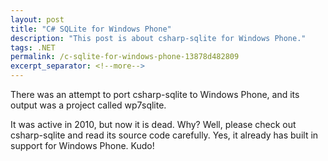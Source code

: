 ```yaml
---
layout: post
title: "C# SQLite for Windows Phone"
description: "This post is about csharp-sqlite for Windows Phone."
tags: .NET
permalink: /c-sqlite-for-windows-phone-13878d482809
excerpt_separator: <!--more-->
---
```

There was an attempt to port csharp-sqlite to Windows Phone, and its output was a project called wp7sqlite.

It was active in 2010, but now it is dead. Why? Well, please check out csharp-sqlite and read its source code carefully. Yes, it already has built in support for Windows Phone. Kudo!
<!--more-->